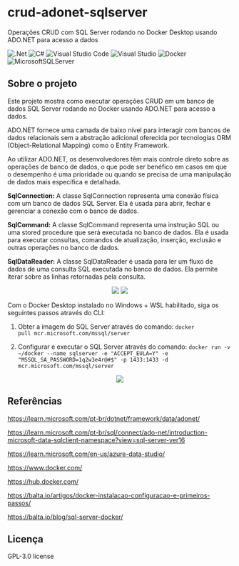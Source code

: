 # crud-adonet-sqlserver
Operações CRUD com SQL Server rodando no Docker Desktop usando ADO.NET para acesso a dados

![.Net](https://img.shields.io/badge/.NET-5C2D91?style=for-the-badge&logo=.net&logoColor=white)
![C#](https://img.shields.io/badge/c%23-%23239120.svg?style=for-the-badge&logo=c-sharp&logoColor=white)
![Visual Studio Code](https://img.shields.io/badge/Visual%20Studio%20Code-0078d7.svg?style=for-the-badge&logo=visual-studio-code&logoColor=white)
![Visual Studio](https://img.shields.io/badge/Visual%20Studio-5C2D91.svg?style=for-the-badge&logo=visual-studio&logoColor=white)
![Docker](https://img.shields.io/badge/docker-%230db7ed.svg?style=for-the-badge&logo=docker&logoColor=white)
![MicrosoftSQLServer](https://img.shields.io/badge/Microsoft%20SQL%20Server-CC2927?style=for-the-badge&logo=microsoft%20sql%20server&logoColor=white)

## Sobre o projeto
Este projeto mostra como executar operações CRUD em um banco de dados SQL Server rodando no Docker usando ADO.NET para acesso a dados.

ADO.NET fornece uma camada de baixo nível para interagir com bancos de dados relacionais sem a abstração adicional oferecida por tecnologias ORM (Object-Relational Mapping) como o Entity Framework.

Ao utilizar ADO.NET, os desenvolvedores têm mais controle direto sobre as operações de banco de dados, o que pode ser benéfico em casos em que o desempenho é uma prioridade ou quando se precisa de uma manipulação de dados mais específica e detalhada.

**SqlConnection:** A classe SqlConnection representa uma conexão física com um banco de dados SQL Server. Ela é usada para abrir, fechar e gerenciar a conexão com o banco de dados.

**SqlCommand:** A classe SqlCommand representa uma instrução SQL ou uma stored procedure que será executada no banco de dados. Ela é usada para executar consultas, comandos de atualização, inserção, exclusão e outras operações no banco de dados.

**SqlDataReader:** A classe SqlDataReader é usada para ler um fluxo de dados de uma consulta SQL executada no banco de dados. Ela permite iterar sobre as linhas retornadas pela consulta.

<div align="center">
    <img src="https://github.com/jfs-dev/crud-adonet-sqlserver/assets/54154628/655ef91e-7b85-4810-85c6-f0c608b61f63"</img>
    <img src="https://github.com/jfs-dev/crud-adonet-sqlserver/assets/54154628/4a58bc4a-3065-4a80-a6e5-2d676ddfdba9"</img>
</div>

Com o Docker Desktop instalado no Windows + WSL habilitado, siga os seguintes passos através do CLI:

1. Obter a imagem do SQL Server através do comando: <code>docker pull mcr.microsoft.com/mssql/server</code>

2. Configurar e executar o SQL Server através do comando: <code>docker run -v ~/docker --name sqlserver -e "ACCEPT_EULA=Y" -e "MSSQL_SA_PASSWORD=1q2w3e4r@#$" -p 1433:1433 -d mcr.microsoft.com/mssql/server</code>

<div align="center">
    <img src="https://github.com/jfs-dev/crud-adonet-sqlserver/assets/54154628/aa1809b3-b299-4654-8908-4723564e2266"</img>
</div>

## Referências
https://learn.microsoft.com/pt-br/dotnet/framework/data/adonet/

https://learn.microsoft.com/pt-br/sql/connect/ado-net/introduction-microsoft-data-sqlclient-namespace?view=sql-server-ver16

https://learn.microsoft.com/en-us/azure-data-studio/

https://www.docker.com/

https://hub.docker.com/

https://balta.io/artigos/docker-instalacao-configuracao-e-primeiros-passos/

https://balta.io/blog/sql-server-docker/

## Licença
GPL-3.0 license
